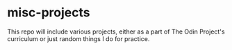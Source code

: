 # misc-projects

This repo will include various projects, either as a part of The Odin Project's curriculum or just random things I do for practice.
